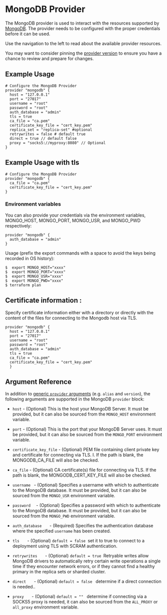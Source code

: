 
# MongoDB Provider

The MongoDB provider is used to interact with the resources supported by [MongoDB](https://www.mongodb.com/). The provider needs to be configured with the proper credentials before it can be used.

Use the navigation to the left to read about the available provider resources.

You may want to consider pinning the [provider version](https://www.terraform.io/docs/configuration/providers.html#provider-versions) to ensure you have a chance to review and prepare for changes.

## Example Usage

```hcl
# Configure the MongoDB Provider
provider "mongodb" {
  host = "127.0.0.1"
  port = "27017"
  username = "root"
  password = "root"
  auth_database = "admin"
  tls = true
  ca_file = "ca.pem"
  certificate_key_file = "cert_key.pem"
  replica_set = "replica-set" #optional
  retrywrites = false # default true
  direct = true // default false
  proxy = "socks5://myproxy:8080" // Optional
}
```

## Example Usage with tls

```hcl
# Configure the MongoDB Provider
provider "mongodb" {
  ca_file = "ca.pem"
  certificate_key_file = "cert_key.pem"
}
```

### Environment variables

You can also provide your credentials via the environment variables, MONGO_HOST, MONGO_PORT, MONGO_USR, and MONGO_PWD respectively:

```hcl
provider "mongodb" {
  auth_database = "admin"
}
```

Usage (prefix the export commands with a space to avoid the keys being recorded in OS history):

```shell
$  export MONGO_HOST="xxxx"
$  export MONGO_PORT="xxxx"
$  export MONGO_USR="xxxx"
$  export MONGO_PWD="xxxx"
$ terraform plan
```




## Certificate information :
Specify certificate information either with a directory or directly with the content of the files for connecting to the Mongodb host via TLS.

```hcl
provider "mongodb" {
  host = "127.0.0.1"
  port = "27017"
  username = "root"
  password = "root"
  auth_database = "admin"
  tls = true
  ca_file = "ca.pem"
  certificate_key_file = "cert_key.pem"
  }
```
## Argument Reference

In addition to [generic `provider`
arguments](https://www.terraform.io/docs/configuration/providers.html) (e.g.
`alias` and `version`), the following arguments are supported in the MongoDB
`provider` block:

* `host` - (Optional) This is the host your MongoDB Server. It must be
  provided, but it can also be sourced from the `MONGO_HOST`
  environment variable.
* `port` - (Optional) This is the port that your MongoDB Server uses. It must be
  provided, but it can also be sourced from the `MONGO_PORT`
  environment variable.

* `certificate_key_file` - (Optional) PEM file containing client private key and certificate  for connecting via TLS. I. If the path is blank, the MONGODB_CA_FILE will also be checked.

* `ca_file` - (Optional) CA certificate(s) file for connecting via TLS. If the path is blank, the MONGODB_CERT_KEY_FILE will also be checked.

* `username ` - (Optional) Specifies a username with which to authenticate to the MongoDB database. It must be
  provided, but it can also be sourced from the `MONGO_USR`
  environment variable.
* `password  ` - (Optional) Specifies a password with which to authenticate to the MongoDB database. It must be
  provided, but it can also be sourced from the `MONGO_PWD`
  environment variable.
* `auth_database   ` - (Required) Specifies the authentication database where the specified `username` has been created.
* `tls   ` - (Optional) `default = false `set it to true to connect to a deployment using TLS with SCRAM authentication.
* `retrywrites   ` - (Optional) `default = true `Retryable writes allow MongoDB drivers to automatically retry certain write operations a single time if they encounter network errors, or if they cannot find a healthy primary in the replica sets or sharded cluster.
* `direct   ` - (Optional) `default = false ` determine if a direct connection is needed..
* `proxy   ` - (Optional) `default = "" ` determine if connecting via a SOCKS5 proxy is needed, it can also be sourced from the `ALL_PROXY` or `all_proxy` environment variable.

